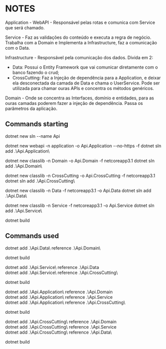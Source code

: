 # NOTES

Application - WebAPI - Responsável pelas rotas e comunica com Service que será chamado.

Service - Faz as validações do conteúdo e executa a regra de negócio. Trabalha com a Domain e Implementa a Infrastructure, faz a comunicação com o Data.

Infrastructure - Responsável pela comunicação dos dados. Divida em 2:

- Data: Possui o Entity Framework que vai comunicar diretamente com o banco fazendo o crud;
- CrossCutting: Faz a Injeção de dependência para a Application, e deixar ela desconectada da camada de Data e chama o UserService. Pode ser utilizada para chamar ouras APIs e concentra os métodos genéricos.

Domain - Onde se concentra as Interfaces, domínio e entidades, para as ouras camadas poderem fazer a injeção de dependência. Passa os parâmetros da aplicação.

## Commands starting

dotnet new sln --name Api

dotnet new webapi -n application -o Api.Application --no-https -f
dotnet sln add .\Api.Application\

dotnet new classlib -n Domain -o Api.Domain -f netcoreapp3.1
dotnet sln add .\Api.Domain\

dotnet new classlib -n CrossCutting -o Api.CrossCutting -f netcoreapp3.1
dotnet sln add .\Api.CrossCutting\

dotnet new classlib -n Data -f netcoreapp3.1 -o Api.Data
dotnet sln add .\Api.Data\

dotnet new classlib -n Service -f netcoreapp3.1 -o Api.Service
dotnet sln add .\Api.Service\

dotnet build

## Commands used

dotnet add .\Api.Data\ reference .\Api.Domain\

dotnet build

dotnet add .\Api.Service\ reference .\Api.Data\
dotnet add .\Api.Service\ reference .\Api.CrossCutting\

dotnet build

dotnet add .\Api.Application\ reference .\Api.Domain\
dotnet add .\Api.Application\ reference .\Api.Service\
dotnet add .\Api.Application\ reference .\Api.CrossCutting\

dotnet build

dotnet add .\Api.CrossCutting\ reference .\Api.Domain\
dotnet add .\Api.CrossCutting\ reference .\Api.Service\
dotnet add .\Api.CrossCutting\ reference .\Api.Data\

dotnet build
